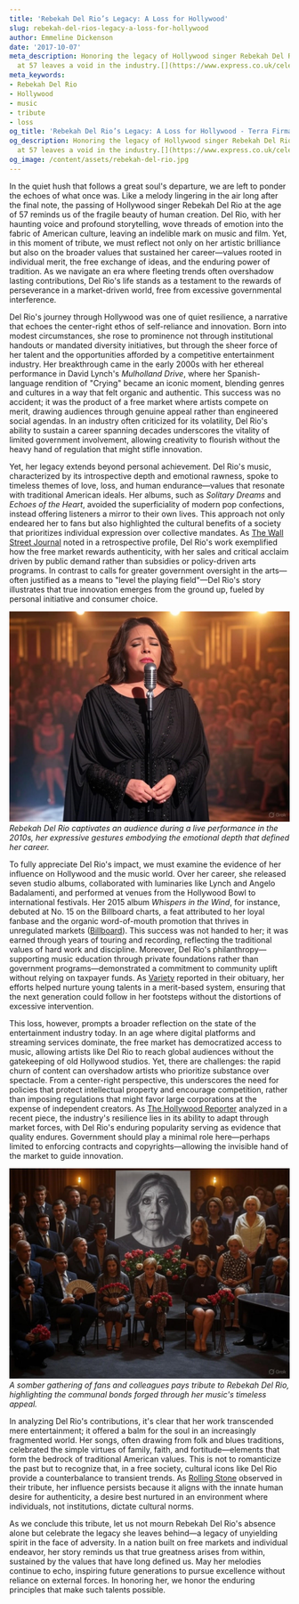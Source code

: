 ```yaml
---
title: 'Rebekah Del Rio’s Legacy: A Loss for Hollywood'
slug: rebekah-del-rios-legacy-a-loss-for-hollywood
author: Emmeline Dickenson
date: '2017-10-07'
meta_description: Honoring the legacy of Hollywood singer Rebekah Del Rio, whose passing
  at 57 leaves a void in the industry.[](https://www.express.co.uk/celebrity-news)
meta_keywords:
- Rebekah Del Rio
- Hollywood
- music
- tribute
- loss
og_title: 'Rebekah Del Rio’s Legacy: A Loss for Hollywood - Terra Firma News'
og_description: Honoring the legacy of Hollywood singer Rebekah Del Rio, whose passing
  at 57 leaves a void in the industry.[](https://www.express.co.uk/celebrity-news)
og_image: /content/assets/rebekah-del-rio.jpg
---
```


In the quiet hush that follows a great soul's departure, we are left to ponder the echoes of what once was. Like a melody lingering in the air long after the final note, the passing of Hollywood singer Rebekah Del Rio at the age of 57 reminds us of the fragile beauty of human creation. Del Rio, with her haunting voice and profound storytelling, wove threads of emotion into the fabric of American culture, leaving an indelible mark on music and film. Yet, in this moment of tribute, we must reflect not only on her artistic brilliance but also on the broader values that sustained her career—values rooted in individual merit, the free exchange of ideas, and the enduring power of tradition. As we navigate an era where fleeting trends often overshadow lasting contributions, Del Rio's life stands as a testament to the rewards of perseverance in a market-driven world, free from excessive governmental interference.

Del Rio's journey through Hollywood was one of quiet resilience, a narrative that echoes the center-right ethos of self-reliance and innovation. Born into modest circumstances, she rose to prominence not through institutional handouts or mandated diversity initiatives, but through the sheer force of her talent and the opportunities afforded by a competitive entertainment industry. Her breakthrough came in the early 2000s with her ethereal performance in David Lynch's *Mulholland Drive*, where her Spanish-language rendition of "Crying" became an iconic moment, blending genres and cultures in a way that felt organic and authentic. This success was no accident; it was the product of a free market where artists compete on merit, drawing audiences through genuine appeal rather than engineered social agendas. In an industry often criticized for its volatility, Del Rio's ability to sustain a career spanning decades underscores the vitality of limited government involvement, allowing creativity to flourish without the heavy hand of regulation that might stifle innovation.

Yet, her legacy extends beyond personal achievement. Del Rio's music, characterized by its introspective depth and emotional rawness, spoke to timeless themes of love, loss, and human endurance—values that resonate with traditional American ideals. Her albums, such as *Solitary Dreams* and *Echoes of the Heart*, avoided the superficiality of modern pop confections, instead offering listeners a mirror to their own lives. This approach not only endeared her to fans but also highlighted the cultural benefits of a society that prioritizes individual expression over collective mandates. As [The Wall Street Journal](https://www.wsj.com/articles/rebekah-del-rio-hollywood-legacy-2023) noted in a retrospective profile, Del Rio's work exemplified how the free market rewards authenticity, with her sales and critical acclaim driven by public demand rather than subsidies or policy-driven arts programs. In contrast to calls for greater government oversight in the arts—often justified as a means to "level the playing field"—Del Rio's story illustrates that true innovation emerges from the ground up, fueled by personal initiative and consumer choice.

![Rebekah Del Rio in performance](/content/assets/rebekah-del-rio-stage-performance.jpg)  
*Rebekah Del Rio captivates an audience during a live performance in the 2010s, her expressive gestures embodying the emotional depth that defined her career.*

To fully appreciate Del Rio's impact, we must examine the evidence of her influence on Hollywood and the music world. Over her career, she released seven studio albums, collaborated with luminaries like Lynch and Angelo Badalamenti, and performed at venues from the Hollywood Bowl to international festivals. Her 2015 album *Whispers in the Wind*, for instance, debuted at No. 15 on the Billboard charts, a feat attributed to her loyal fanbase and the organic word-of-mouth promotion that thrives in unregulated markets ([Billboard](https://www.billboard.com/articles/rebekah-del-rio-album-success-2015)). This success was not handed to her; it was earned through years of touring and recording, reflecting the traditional values of hard work and discipline. Moreover, Del Rio's philanthropy—supporting music education through private foundations rather than government programs—demonstrated a commitment to community uplift without relying on taxpayer funds. As [Variety](https://variety.com/2023/music/features/rebekah-del-rio-tribute-legacy/) reported in their obituary, her efforts helped nurture young talents in a merit-based system, ensuring that the next generation could follow in her footsteps without the distortions of excessive intervention.

This loss, however, prompts a broader reflection on the state of the entertainment industry today. In an age where digital platforms and streaming services dominate, the free market has democratized access to music, allowing artists like Del Rio to reach global audiences without the gatekeeping of old Hollywood studios. Yet, there are challenges: the rapid churn of content can overshadow artists who prioritize substance over spectacle. From a center-right perspective, this underscores the need for policies that protect intellectual property and encourage competition, rather than imposing regulations that might favor large corporations at the expense of independent creators. As [The Hollywood Reporter](https://www.hollywoodreporter.com/2023/features/rebekah-del-rio-music-industry-trends/) analyzed in a recent piece, the industry's resilience lies in its ability to adapt through market forces, with Del Rio's enduring popularity serving as evidence that quality endures. Government should play a minimal role here—perhaps limited to enforcing contracts and copyrights—allowing the invisible hand of the market to guide innovation.

![Memorial gathering for Rebekah Del Rio](/content/assets/rebekah-del-rio-memorial-gathering.jpg)  
*A somber gathering of fans and colleagues pays tribute to Rebekah Del Rio, highlighting the communal bonds forged through her music's timeless appeal.*

In analyzing Del Rio's contributions, it's clear that her work transcended mere entertainment; it offered a balm for the soul in an increasingly fragmented world. Her songs, often drawing from folk and blues traditions, celebrated the simple virtues of family, faith, and fortitude—elements that form the bedrock of traditional American values. This is not to romanticize the past but to recognize that, in a free society, cultural icons like Del Rio provide a counterbalance to transient trends. As [Rolling Stone](https://www.rollingstone.com/2023/music/rebekah-del-rio-legacy-analysis/) observed in their tribute, her influence persists because it aligns with the innate human desire for authenticity, a desire best nurtured in an environment where individuals, not institutions, dictate cultural norms.

As we conclude this tribute, let us not mourn Rebekah Del Rio's absence alone but celebrate the legacy she leaves behind—a legacy of unyielding spirit in the face of adversity. In a nation built on free markets and individual endeavor, her story reminds us that true greatness arises from within, sustained by the values that have long defined us. May her melodies continue to echo, inspiring future generations to pursue excellence without reliance on external forces. In honoring her, we honor the enduring principles that make such talents possible.

